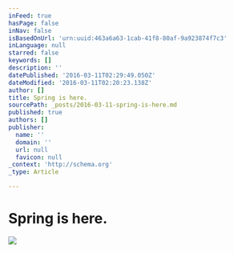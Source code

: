 ```yaml
---
inFeed: true
hasPage: false
inNav: false
isBasedOnUrl: 'urn:uuid:463a6a63-1cab-41f8-80af-9a923874f7c3'
inLanguage: null
starred: false
keywords: []
description: ''
datePublished: '2016-03-11T02:29:49.050Z'
dateModified: '2016-03-11T02:20:23.138Z'
author: []
title: Spring is here.
sourcePath: _posts/2016-03-11-spring-is-here.md
published: true
authors: []
publisher:
  name: ''
  domain: ''
  url: null
  favicon: null
_context: 'http://schema.org'
_type: Article

---
```

# Spring is here.
![](https://the-grid-user-content.s3-us-west-2.amazonaws.com/ff45d399-3cb2-4755-9344-aeb4641cf5d5.png)
